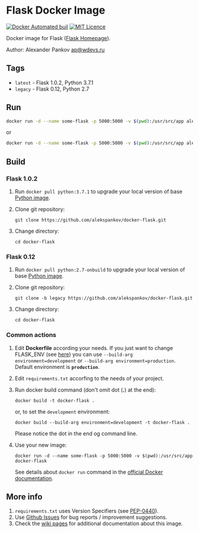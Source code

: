 Flask Docker Image
==================

[![Docker Automated buil](https://img.shields.io/docker/automated/jrottenberg/ffmpeg.svg?maxAge=2592000?style=flat-square)](https://hub.docker.com/r/aleksxp/docker-flask/)
[![MIT Licence](https://badges.frapsoft.com/os/mit/mit.svg?v=103)](https://opensource.org/licenses/mit-license.php)


Docker image for Flask ([Flask Homepage](http://flask.pocoo.org/)).

Author: Alexander Pankov <ap@wdevs.ru>

Tags
------

- `latest` - Flask 1.0.2, Python 3.7.1
- `legacy` - Flask 0.12, Python 2.7

Run
---

```bash
docker run -d --name some-flask -p 5000:5000 -v $(pwd):/usr/src/app aleksxp/flask
```
or 

```bash
docker run -d --name some-flask -p 5000:5000 -v $(pwd):/usr/src/app aleksxp/flask:legacy
```

Build
-----

### Flask 1.0.2

1. Run `docker pull python:3.7.1` to upgrade your local version of base [Python image](https://hub.docker.com/_/python/).
1. Clone git repository:
    ```
    git clone https://github.com/alekspankov/docker-flask.git
    ```
    
1. Change directory:
    ```
    cd docker-flask
    ```
### Flask 0.12

1. Run `docker pull python:2.7-onbuild` to upgrade your local version of base [Python image](https://hub.docker.com/_/python/).
1. Clone git repository:
    ```
    git clone -b legacy https://github.com/alekspankov/docker-flask.git
    ```
    
1. Change directory:
    ```
    cd docker-flask
    ```

### Common actions

1. Edit **Dockerfile** according your needs. If you just want to change FLASK_ENV (see [here](http://flask.pocoo.org/docs/1.0/config/#environment-and-debug-features)) you can use `--build-arg environment=development` or `--build-arg environment=production`. Default environment is **`production`**.
1. Edit `requirements.txt` accorfing to the needs of your project.
1. Run docker build command (don't omit dot (**.**) at the end):
    ```
    docker build -t docker-flask .
    ```

    or, to set the `development` environment:
    
    ```
    docker build --build-arg environment=development -t docker-flask .
    ```

    Please notice the dot in the end og command line.
1. Use your new image:
    ```
    docker run -d --name some-flask -p 5000:5000 -v $(pwd):/usr/src/app docker-flask
    ```
    
    See details about `docker run` command in the [official Docker documentation](https://docs.docker.com/engine/reference/run/).
    
More info
---------

1. `requirements.txt` uses Version Specifiers (see [PEP-0440](https://www.python.org/dev/peps/pep-0440/)).
1. Use [Github Issues](https://github.com/alekspankov/docker-flask/issues) for bug reports / improvement suggestions. 
1. Check the [wiki pages](https://github.com/alekspankov/docker-flask/wiki) for additional documentation about this image.   